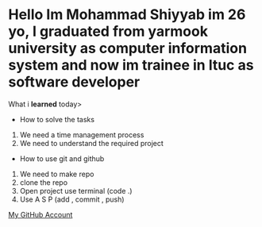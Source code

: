 # Hello Im Mohammad Shiyyab im 26 yo, I graduated from yarmook university as computer information system and now im trainee in ltuc as software developer

What i **learned** today>

- How to solve the tasks
1. We need a time management process
2. We need to understand the required project
- How to use git and github
1. We need to make repo
2. clone the repo
3. Open project use terminal (code .)
4. Use A S P (add , commit , push)

[My GitHub Account](https://github.com/Mohammad-Shiyyab)



